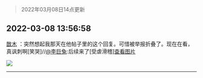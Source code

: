 > 2022年03月08日14点更新
<link rel="stylesheet" href="https://cdn.jsdelivr.net/gh/taotie6/sampleJSON@main/css/photo_show.css">
<meta name="referrer" content="no-referrer" />


 ## 2022-03-08 13:56:58 

 [㪚木](https://www.coolapk.com/feed/34092401?shareKey=YmNmMmM5MWY4MjEwNjIyNmYxYzI~) ：突然想起我那天在他帖子里的这个回复。可惜被举报折叠了。现在在看，真讽刺啊[笑哭]//<a class="feed-link-uname" href="/u/李巨兔">@李巨兔</a>:后续来了[受虐滑稽]<a class="feed-forward-pic" href="http://image.coolapk.com/feed/2022/0308/13/701413_885fe323_7893_5927_229@1080x3204.jpeg">查看图片</a> 

<div class="album">
<img class="img-item" src="http://image.coolapk.com/feed/2022/0308/13/1081091_9fb99aaf_9017_8007_124@1080x2026.jpeg" />
</div>

 ------- 

